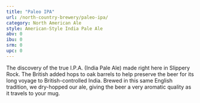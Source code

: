```yaml
---
title: "Paleo IPA"
url: /north-country-brewery/paleo-ipa/
category: North American Ale
style: American-Style India Pale Ale
abv: 0
ibu: 0
srm: 0
upc: 0
---
```

The discovery of the true I.P.A. (India Pale Ale) made right here in Slippery Rock. The British added hops to oak barrels to help preserve the beer for its long voyage to British-controlled India. Brewed in this same English tradition, we dry-hopped our ale, giving the beer a very aromatic quality as it travels to your mug.
